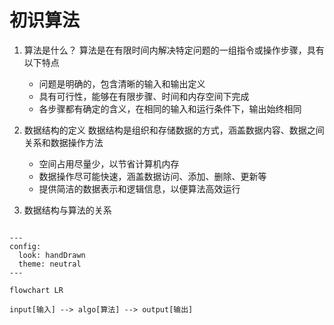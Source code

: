 # 初识算法

1. 算法是什么？
    算法是在有限时间内解决特定问题的一组指令或操作步骤，具有以下特点
    
    - 问题是明确的，包含清晰的输入和输出定义
    - 具有可行性，能够在有限步骤、时间和内存空间下完成
    - 各步骤都有确定的含义，在相同的输入和运行条件下，输出始终相同

2. 数据结构的定义
    数据结构是组织和存储数据的方式，涵盖数据内容、数据之间关系和数据操作方法

    - 空间占用尽量少，以节省计算机内存
    - 数据操作尽可能快速，涵盖数据访问、添加、删除、更新等
    - 提供简洁的数据表示和逻辑信息，以便算法高效运行

3. 数据结构与算法的关系

``` mermaid

---
config:
  look: handDrawn
  theme: neutral
---

flowchart LR

input[输入] --> algo[算法] --> output[输出]






```